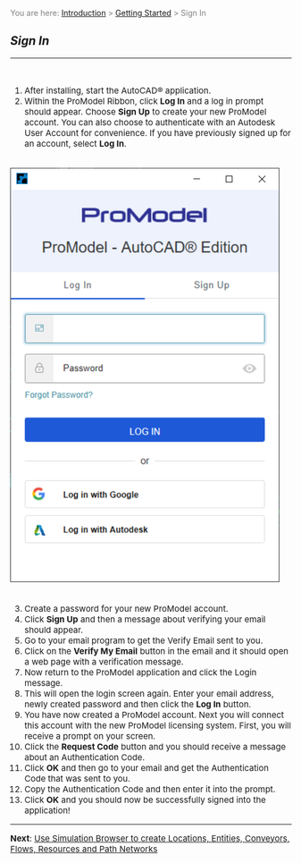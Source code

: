 ﻿<span style="color:grey">
<span style="font-size:14px">

You are here: [Introduction](/pmacad/help/topic?page=Help/Docs/PMADHelpHome.md) > [Getting Started](/pmacad/help/topic?page=Help/Docs/GettingStarted/GettingStarted.md) > Sign In 

</span>
</span>
</span>  

## _**Sign In**_
***
<span style="font-size:15px">
<br>

1.  After installing,  start the AutoCAD® application.
2.	Within the ProModel Ribbon, click <b>Log In</b> and a log in prompt should appear. Choose <b>Sign Up</b> to create your new ProModel account. You can also choose to authenticate with an Autodesk User Account for convenience. If you have previously signed up for an account, select <b>Log In</b>.       

<br>

<img src="PMACADlogin.png" alt="PMACAD login">

<br>
<br>

3.	Create a password for your new ProModel account.
4.	Click <b>Sign Up</b> and then a message about verifying your email should appear.
5.	Go to your email program to get the Verify Email sent to you.    
6.	Click on the <b>Verify My Email</b> button in the email and it should open a web page with a verification message.
7.	Now return to the ProModel application and click the Login message. 
8.	This will open the login screen again. Enter your email address, newly created password and then click the <b>Log In</b> button.
9.	You have now created a ProModel account. Next you will connect this account with the new ProModel licensing system. First, you will receive a prompt on your screen. 
10.	Click the <b>Request Code</b> button and you should receive a message about an Authentication Code. 
11.	Click <b>OK</b> and then go to your email and get the Authentication Code that was sent to you.
12.	Copy the Authentication Code and then enter it into the prompt. 
13.	Click <b>OK</b> and you should now be successfully signed into the application!
 


---

**Next**: [Use Simulation Browser to create Locations, Entities, Conveyors, Flows, Resources and Path Networks](/pmacad/help/topic?page=Help/Docs/Modeling/SimulationBrowser/Simulation_Browser.md)     

</span>

<div></div>

